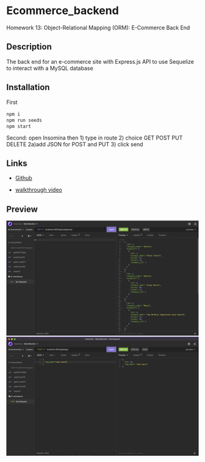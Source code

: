# Ecommerce_backend
Homework 13: Object-Relational Mapping (ORM): E-Commerce Back End

## Description
The back end for an e-commerce site with Express.js API to use Sequelize to interact with a MySQL database

## Installation
First 
```
npm i
npm run seeds
npm start
```
Second: open Insomina then 1) type in route 2) choice GET POST PUT DELETE 2a)add JSON for POST and PUT 3) click send


## Links
- [Github](https://github.com/fiona1nicdao/Ecommerce_backend) 

- [walkthrough video]()
## Preview
![Insomia GET request for categories](./images/cat-get.png)
![Insomia POST request for tags](./images/tag-post.png)
